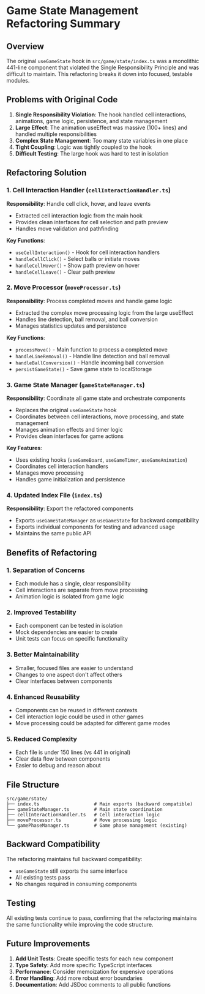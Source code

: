 # Game State Management Refactoring Summary

## Overview

The original `useGameState` hook in `src/game/state/index.ts` was a monolithic 441-line component that violated the Single Responsibility Principle and was difficult to maintain. This refactoring breaks it down into focused, testable modules.

## Problems with Original Code

1. **Single Responsibility Violation**: The hook handled cell interactions, animations, game logic, persistence, and state management
2. **Large Effect**: The animation useEffect was massive (100+ lines) and handled multiple responsibilities
3. **Complex State Management**: Too many state variables in one place
4. **Tight Coupling**: Logic was tightly coupled to the hook
5. **Difficult Testing**: The large hook was hard to test in isolation

## Refactoring Solution

### 1. Cell Interaction Handler (`cellInteractionHandler.ts`)

**Responsibility**: Handle cell click, hover, and leave events

- Extracted cell interaction logic from the main hook
- Provides clean interfaces for cell selection and path preview
- Handles move validation and pathfinding

**Key Functions**:

- `useCellInteraction()` - Hook for cell interaction handlers
- `handleCellClick()` - Select balls or initiate moves
- `handleCellHover()` - Show path preview on hover
- `handleCellLeave()` - Clear path preview

### 2. Move Processor (`moveProcessor.ts`)

**Responsibility**: Process completed moves and handle game logic

- Extracted the complex move processing logic from the large useEffect
- Handles line detection, ball removal, and ball conversion
- Manages statistics updates and persistence

**Key Functions**:

- `processMove()` - Main function to process a completed move
- `handleLineRemoval()` - Handle line detection and ball removal
- `handleBallConversion()` - Handle incoming ball conversion
- `persistGameState()` - Save game state to localStorage

### 3. Game State Manager (`gameStateManager.ts`)

**Responsibility**: Coordinate all game state and orchestrate components

- Replaces the original `useGameState` hook
- Coordinates between cell interactions, move processing, and state management
- Manages animation effects and timer logic
- Provides clean interfaces for game actions

**Key Features**:

- Uses existing hooks (`useGameBoard`, `useGameTimer`, `useGameAnimation`)
- Coordinates cell interaction handlers
- Manages move processing
- Handles game initialization and persistence

### 4. Updated Index File (`index.ts`)

**Responsibility**: Export the refactored components

- Exports `useGameStateManager` as `useGameState` for backward compatibility
- Exports individual components for testing and advanced usage
- Maintains the same public API

## Benefits of Refactoring

### 1. **Separation of Concerns**

- Each module has a single, clear responsibility
- Cell interactions are separate from move processing
- Animation logic is isolated from game logic

### 2. **Improved Testability**

- Each component can be tested in isolation
- Mock dependencies are easier to create
- Unit tests can focus on specific functionality

### 3. **Better Maintainability**

- Smaller, focused files are easier to understand
- Changes to one aspect don't affect others
- Clear interfaces between components

### 4. **Enhanced Reusability**

- Components can be reused in different contexts
- Cell interaction logic could be used in other games
- Move processing could be adapted for different game modes

### 5. **Reduced Complexity**

- Each file is under 150 lines (vs 441 in original)
- Clear data flow between components
- Easier to debug and reason about

## File Structure

```
src/game/state/
├── index.ts                    # Main exports (backward compatible)
├── gameStateManager.ts         # Main state coordination
├── cellInteractionHandler.ts   # Cell interaction logic
├── moveProcessor.ts            # Move processing logic
└── gamePhaseManager.ts         # Game phase management (existing)
```

## Backward Compatibility

The refactoring maintains full backward compatibility:

- `useGameState` still exports the same interface
- All existing tests pass
- No changes required in consuming components

## Testing

All existing tests continue to pass, confirming that the refactoring maintains the same functionality while improving the code structure.

## Future Improvements

1. **Add Unit Tests**: Create specific tests for each new component
2. **Type Safety**: Add more specific TypeScript interfaces
3. **Performance**: Consider memoization for expensive operations
4. **Error Handling**: Add more robust error boundaries
5. **Documentation**: Add JSDoc comments to all public functions
